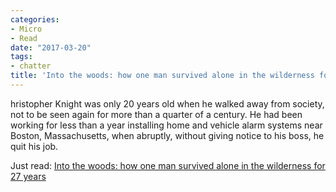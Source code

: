 ```yaml
---
categories:
- Micro
- Read
date: "2017-03-20"
tags:
- chatter
title: 'Into the woods: how one man survived alone in the wilderness for 27 years'
---
```


hristopher Knight was only 20 years old when he walked away from society, not to be seen again for more than a quarter of a century. He had been working for less than a year installing home and vehicle alarm systems near Boston, Massachusetts, when abruptly, without giving notice to his boss, he quit his job.

Just read: [Into the woods: how one man survived alone in the wilderness for 27 years](https://www.theguardian.com/news/2017/mar/15/stranger-in-the-woods-christopher-knight-hermit-maine)

[](https://www.theguardian.com/news/2017/mar/15/stranger-in-the-woods-christopher-knight-hermit-maine)
